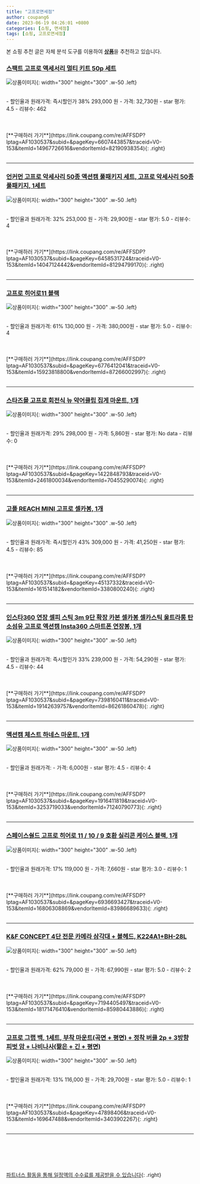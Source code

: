 ```yaml
---
title: "고프로면세점"
author: coupang6
date: 2023-06-19 04:26:01 +0800
categories: [쇼핑, 면세점]
tags: [쇼핑, 고프로면세점]
---
```


본 쇼핑 추천 글은 자체 분석 도구를 이용하여 [**상품**](https://link.coupang.com/a/bao1ui)을 추천하고 있습니다.

### [스팩트 고프로 액세서리 멀티 키트 50p 세트](https://link.coupang.com/re/AFFSDP?lptag=AF1030537&subid=&pageKey=6607443857&traceid=V0-153&itemId=14967726616&vendorItemId=82190938354)

![상품이미지](https://thumbnail10.coupangcdn.com/thumbnails/remote/230x230ex/image/retail/images/3730336144306483-76ed10b3-6ef7-4a1f-9118-fa288945a46a.jpg){: width="300" height="300" .w-50 .left}


<br>
- 할인율과 원래가격: 즉시할인가 38%  293,000   원
- 가격: 32,730원
- star 평가: 4.5
- 리뷰수: 462
<br>
<br>
<br>
<br>
[**구매하러 가기**](https://link.coupang.com/re/AFFSDP?lptag=AF1030537&subid=&pageKey=6607443857&traceid=V0-153&itemId=14967726616&vendorItemId=82190938354){: .right}
<br>
<br>

---

### [언커먼 고프로 악세사리 50종 액션캠 풀패키지 세트, 고프로 악세사리 50종 풀패키지, 1세트](https://link.coupang.com/re/AFFSDP?lptag=AF1030537&subid=&pageKey=6458531724&traceid=V0-153&itemId=14047124442&vendorItemId=81294799170)

![상품이미지](https://thumbnail9.coupangcdn.com/thumbnails/remote/230x230ex/image/vendor_inventory/e450/a25ccea68fb97b70b550e17a9d796064e30e6ed6fb78f38530f517996662.jpg){: width="300" height="300" .w-50 .left}


<br>
- 할인율과 원래가격: 32%  253,000   원
- 가격: 29,900원
- star 평가: 5.0
- 리뷰수: 4
<br>
<br>
<br>
<br>
[**구매하러 가기**](https://link.coupang.com/re/AFFSDP?lptag=AF1030537&subid=&pageKey=6458531724&traceid=V0-153&itemId=14047124442&vendorItemId=81294799170){: .right}
<br>
<br>

---

### [고프로 히어로11 블랙](https://link.coupang.com/re/AFFSDP?lptag=AF1030537&subid=&pageKey=6776412041&traceid=V0-153&itemId=15923818800&vendorItemId=87266002997)

![상품이미지](https://thumbnail10.coupangcdn.com/thumbnails/remote/230x230ex/image/vendor_inventory/8340/50c5fc66c59ceaa2a7a1bbd0f8a06fd8818d1052d65f847e8462c6e2eca0.jpg){: width="300" height="300" .w-50 .left}


<br>
- 할인율과 원래가격: 61%  130,000   원
- 가격: 380,000원
- star 평가: 5.0
- 리뷰수: 4
<br>
<br>
<br>
<br>
[**구매하러 가기**](https://link.coupang.com/re/AFFSDP?lptag=AF1030537&subid=&pageKey=6776412041&traceid=V0-153&itemId=15923818800&vendorItemId=87266002997){: .right}
<br>
<br>

---

### [스타즈몰 고프로 회전식 뉴 악어클립 집게 마운트, 1개](https://link.coupang.com/re/AFFSDP?lptag=AF1030537&subid=&pageKey=1422848793&traceid=V0-153&itemId=2461800034&vendorItemId=70455290074)

![상품이미지](https://thumbnail8.coupangcdn.com/thumbnails/remote/230x230ex/image/retail/images/2020/04/01/17/3/116df66d-a7e7-453c-b239-af737e4e7437.jpg){: width="300" height="300" .w-50 .left}


<br>
- 할인율과 원래가격: 29%  298,000   원
- 가격: 5,860원
- star 평가: No data
- 리뷰수: 0
<br>
<br>
<br>
<br>
[**구매하러 가기**](https://link.coupang.com/re/AFFSDP?lptag=AF1030537&subid=&pageKey=1422848793&traceid=V0-153&itemId=2461800034&vendorItemId=70455290074){: .right}
<br>
<br>

---

### [고폴 REACH MINI 고프로 셀카봉, 1개](https://link.coupang.com/re/AFFSDP?lptag=AF1030537&subid=&pageKey=45137332&traceid=V0-153&itemId=161514182&vendorItemId=3380800240)

![상품이미지](https://thumbnail7.coupangcdn.com/thumbnails/remote/230x230ex/image/retail/images/2017/11/02/14/6/7abc5a37-ee6a-4206-921c-98b3fa2add19.jpg){: width="300" height="300" .w-50 .left}


<br>
- 할인율과 원래가격: 즉시할인가 43%  309,000   원
- 가격: 41,250원
- star 평가: 4.5
- 리뷰수: 85
<br>
<br>
<br>
<br>
[**구매하러 가기**](https://link.coupang.com/re/AFFSDP?lptag=AF1030537&subid=&pageKey=45137332&traceid=V0-153&itemId=161514182&vendorItemId=3380800240){: .right}
<br>
<br>

---

### [인스타360 연장 셀피 스틱 3m 9단 확장 카본 셀카봉 셀카스틱 울트라롱 탄소섬유 고프로 액션캠 Insta360 스마트폰 연장봉, 1개](https://link.coupang.com/re/AFFSDP?lptag=AF1030537&subid=&pageKey=7398160411&traceid=V0-153&itemId=19142639757&vendorItemId=86261860478)

![상품이미지](https://thumbnail8.coupangcdn.com/thumbnails/remote/230x230ex/image/vendor_inventory/eecb/2386799d79ed4abc94c9f86871d8b1f3b691e2139950e7272db9ef9d7ec3.jpg){: width="300" height="300" .w-50 .left}


<br>
- 할인율과 원래가격: 즉시할인가 33%  239,000   원
- 가격: 54,290원
- star 평가: 4.5
- 리뷰수: 44
<br>
<br>
<br>
<br>
[**구매하러 가기**](https://link.coupang.com/re/AFFSDP?lptag=AF1030537&subid=&pageKey=7398160411&traceid=V0-153&itemId=19142639757&vendorItemId=86261860478){: .right}
<br>
<br>

---

### [액션캠 체스트 하네스 마운트, 1개](https://link.coupang.com/re/AFFSDP?lptag=AF1030537&subid=&pageKey=1916411819&traceid=V0-153&itemId=3253719033&vendorItemId=71240790773)

![상품이미지](https://thumbnail8.coupangcdn.com/thumbnails/remote/230x230ex/image/retail/images/2020/08/03/16/2/6c0d0904-fc4f-4a81-8d49-5c02650fe6e2.jpg){: width="300" height="300" .w-50 .left}


<br>
- 할인율과 원래가격: 
- 가격: 6,000원
- star 평가: 4.5
- 리뷰수: 4
<br>
<br>
<br>
<br>
[**구매하러 가기**](https://link.coupang.com/re/AFFSDP?lptag=AF1030537&subid=&pageKey=1916411819&traceid=V0-153&itemId=3253719033&vendorItemId=71240790773){: .right}
<br>
<br>

---

### [스페이스쉴드 고프로 히어로 11 / 10 / 9 호환 실리콘 케이스 블랙, 1개](https://link.coupang.com/re/AFFSDP?lptag=AF1030537&subid=&pageKey=6936693427&traceid=V0-153&itemId=16806308869&vendorItemId=83986689633)

![상품이미지](https://thumbnail8.coupangcdn.com/thumbnails/remote/230x230ex/image/retail/images/2022/11/21/15/6/1fb129b8-4597-4ee2-bf98-f1a5900c5fdf.jpg){: width="300" height="300" .w-50 .left}


<br>
- 할인율과 원래가격: 17%  119,000   원
- 가격: 7,660원
- star 평가: 3.0
- 리뷰수: 1
<br>
<br>
<br>
<br>
[**구매하러 가기**](https://link.coupang.com/re/AFFSDP?lptag=AF1030537&subid=&pageKey=6936693427&traceid=V0-153&itemId=16806308869&vendorItemId=83986689633){: .right}
<br>
<br>

---

### [K&F CONCEPT 4단 전문 카메라 삼각대 + 볼헤드, K224A1+BH-28L](https://link.coupang.com/re/AFFSDP?lptag=AF1030537&subid=&pageKey=7194405497&traceid=V0-153&itemId=18171476410&vendorItemId=85980443886)

![상품이미지](https://thumbnail10.coupangcdn.com/thumbnails/remote/230x230ex/image/vendor_inventory/5a9f/6440f06af88d21595e43afb1c88949eab060d6b621ea0fc1fa24a35c1ad9.jpg){: width="300" height="300" .w-50 .left}


<br>
- 할인율과 원래가격: 62%  79,000   원
- 가격: 67,990원
- star 평가: 5.0
- 리뷰수: 2
<br>
<br>
<br>
<br>
[**구매하러 가기**](https://link.coupang.com/re/AFFSDP?lptag=AF1030537&subid=&pageKey=7194405497&traceid=V0-153&itemId=18171476410&vendorItemId=85980443886){: .right}
<br>
<br>

---

### [고프로 그랩 백, 1세트, 부착 마운트(곡면 + 평면) + 정착 버클 2p + 3방향 피벗 암 + 나비나사(짦은 + 긴 + 평면)](https://link.coupang.com/re/AFFSDP?lptag=AF1030537&subid=&pageKey=47898406&traceid=V0-153&itemId=169647488&vendorItemId=3403902267)

![상품이미지](https://thumbnail8.coupangcdn.com/thumbnails/remote/230x230ex/image/retail/images/2017/11/15/17/2/430beaa9-574f-4b9e-870c-14ceeaa2c36f.jpg){: width="300" height="300" .w-50 .left}


<br>
- 할인율과 원래가격: 13%  116,000   원
- 가격: 29,700원
- star 평가: 5.0
- 리뷰수: 1
<br>
<br>
<br>
<br>
[**구매하러 가기**](https://link.coupang.com/re/AFFSDP?lptag=AF1030537&subid=&pageKey=47898406&traceid=V0-153&itemId=169647488&vendorItemId=3403902267){: .right}
<br>
<br>

---
<br><br><br><br><br> [파트너스 활동을 통해 일정액의 수수료를 제공받을 수 있습니다](https://link.coupang.com/a/bao1ui){: .right}